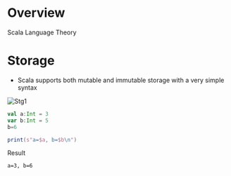 
# Overview 

Scala Language Theory 

# Storage 

- Scala supports both mutable and immutable storage with a very simple syntax 

![Stg1](https://i.paste.pics/d10fda4fd3ffaec093ccd1f83d659107.png)

```scala
val a:Int = 3 
var b:Int = 5 
b=6

print(s"a=$a, b=$b\n")
```

Result 

```
a=3, b=6
```

